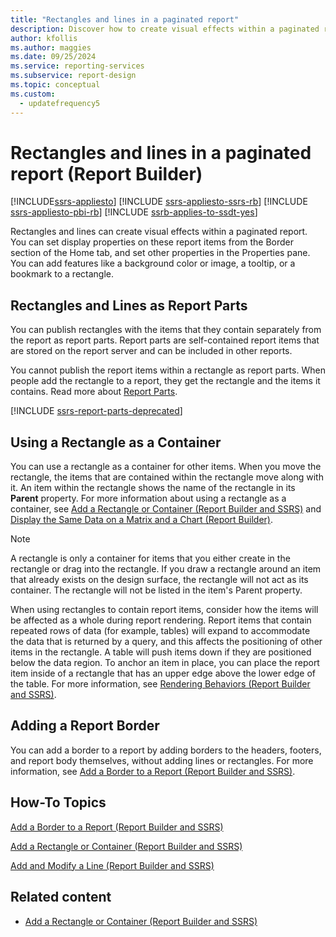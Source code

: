 ```yaml
---
title: "Rectangles and lines in a paginated report"
description: Discover how to create visual effects within a paginated report in Report Builder. Add features such as color or an image, a tooltip, or a bookmark.
author: kfollis
ms.author: maggies
ms.date: 09/25/2024
ms.service: reporting-services
ms.subservice: report-design
ms.topic: conceptual
ms.custom:
  - updatefrequency5
---
```

# Rectangles and lines in a paginated report (Report Builder)

[!INCLUDE[ssrs-appliesto](../../includes/ssrs-appliesto.md)] [!INCLUDE [ssrs-appliesto-ssrs-rb](../../includes/ssrs-appliesto-ssrs-rb.md)] [!INCLUDE [ssrs-appliesto-pbi-rb](../../includes/ssrs-appliesto-pbi-rb.md)] [!INCLUDE [ssrb-applies-to-ssdt-yes](../../includes/ssrb-applies-to-ssdt-yes.md)]

  Rectangles and lines can create visual effects within a paginated report. You can set display properties on these report items from the Border section of the Home tab, and set other properties in the Properties pane. You can add features like a background color or image, a tooltip, or a bookmark to a rectangle.  
  
##  <a name="RectanglesLinesReportParts"></a> Rectangles and Lines as Report Parts  
 You can publish rectangles with the items that they contain separately from the report as report parts. Report parts are self-contained report items that are stored on the report server and can be included in other reports.  
  
 You cannot publish the report items within a rectangle as report parts. When people add the rectangle to a report, they get the rectangle and the items it contains.  Read more about [Report Parts](../../reporting-services/report-design/report-parts-report-builder-and-ssrs.md).  

[!INCLUDE [ssrs-report-parts-deprecated](../../includes/ssrs-report-parts-deprecated.md)]
  
##  <a name="RectangleAsContainer"></a> Using a Rectangle as a Container  
 You can use a rectangle as a container for other items. When you move the rectangle, the items that are contained within the rectangle move along with it. An item within the rectangle shows the name of the rectangle in its **Parent** property. For more information about using a rectangle as a container, see [Add a Rectangle or Container &#40;Report Builder and SSRS&#41;](../../reporting-services/report-design/add-a-rectangle-or-container-report-builder-and-ssrs.md) and [Display the Same Data on a Matrix and a Chart &#40;Report Builder&#41;](../../reporting-services/report-design/display-the-same-data-on-a-matrix-and-a-chart-report-builder.md).  
  
> [!NOTE]  
>  A rectangle is only a container for items that you either create in the rectangle or drag into the rectangle. If you draw a rectangle around an item that already exists on the design surface, the rectangle will not act as its container. The rectangle will not be listed in the item's Parent property.  
  
 When using rectangles to contain report items, consider how the items will be affected as a whole during report rendering. Report items that contain repeated rows of data (for example, tables) will expand to accommodate the data that is returned by a query, and this affects the positioning of other items in the rectangle. A table will push items down if they are positioned below the data region. To anchor an item in place, you can place the report item inside of a rectangle that has an upper edge above the lower edge of the table. For more information, see [Rendering Behaviors &#40;Report Builder  and SSRS&#41;](../../reporting-services/report-design/rendering-behaviors-report-builder-and-ssrs.md).  
  
##  <a name="ReportBorder"></a> Adding a Report Border  
 You can add a border to a report by adding borders to the headers, footers, and report body themselves, without adding lines or rectangles. For more information, see [Add a Border to a Report &#40;Report Builder and SSRS&#41;](../../reporting-services/report-design/add-a-border-to-a-report-report-builder-and-ssrs.md).  
  
##  <a name="HowTo"></a> How-To Topics  
 [Add a Border to a Report &#40;Report Builder and SSRS&#41;](../../reporting-services/report-design/add-a-border-to-a-report-report-builder-and-ssrs.md)  
  
 [Add a Rectangle or Container &#40;Report Builder and SSRS&#41;](../../reporting-services/report-design/add-a-rectangle-or-container-report-builder-and-ssrs.md)  
  
 [Add and Modify a Line &#40;Report Builder and SSRS&#41;](../../reporting-services/report-design/add-and-modify-a-line-report-builder-and-ssrs.md)  
  
## Related content

- [Add a Rectangle or Container &#40;Report Builder and SSRS&#41;](../../reporting-services/report-design/add-a-rectangle-or-container-report-builder-and-ssrs.md)
